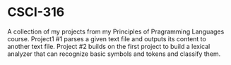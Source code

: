# CSCI-316
 A collection of my projects from my Principles of Pragramming Languages course.
 Project1 #1 parses a given text file and outputs its content to another text file.
 Project #2 builds on the first project to build a lexical analyzer that can recognize basic symbols and tokens and classify them.